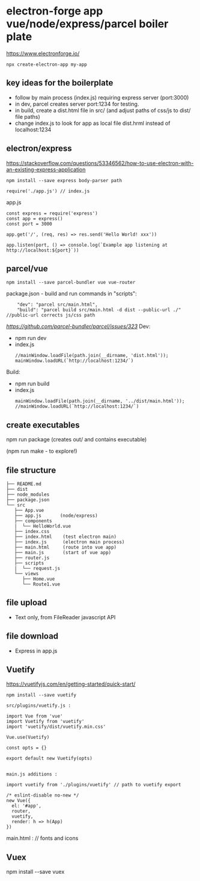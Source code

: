 # electron-forge app vue/node/express/parcel boiler plate
https://www.electronforge.io/

```
npx create-electron-app my-app
```


## key ideas for the boilerplate

- follow by main process (index.js) requiring express server (port:3000)
- in dev, parcel creates server port:1234 for testing.
- in build, create a dist.html file in src/ (and adjust paths of css/js to dist/ file paths)
- change index.js to look for app as local file dist.hrml instead of localhost:1234




## electron/express

https://stackoverflow.com/questions/53346562/how-to-use-electron-with-an-existing-express-application

```
npm install --save express body-parser path

require('./app.js') // index.js         
```

app.js
```
const express = require('express')
const app = express()
const port = 3000

app.get('/', (req, res) => res.send('Hello World! xxx'))

app.listen(port, () => console.log(`Example app listening at http://localhost:${port}`))
```


## parcel/vue

```
npm install --save parcel-bundler vue vue-router
```


package.json - build and run commands in "scripts":
```
    "dev": "parcel src/main.html",
    "build": "parcel build src/main.html -d dist --public-url ./"   //public-url corrects js/css path
```
*https://github.com/parcel-bundler/parcel/issues/323*
Dev:
- npm run dev
- index.js  
    ```
    //mainWindow.loadFile(path.join(__dirname, 'dist.html'));
    mainWindow.loadURL(`http://localhost:1234/`)
    ```

Build:
- npm run build
- index.js
    ```
    mainWindow.loadFile(path.join(__dirname, '../dist/main.html'));
    //mainWindow.loadURL(`http://localhost:1234/`)
    ```

## create executables

npm run package (creates out/ and contains executable)

(npm run make - to explore!)

## file structure

```
├── README.md
├── dist
├── node_modules
├── package.json
└── src
   ├── App.vue
   ├── app.js       (node/express)
   ├── components
   |  └── HelloWorld.vue
   ├── index.css
   ├── index.html    (test electron main)
   ├── index.js      (electron main process)
   ├── main.html     (route into vue app)
   ├── main.js       (start of vue app)
   ├── router.js
   ├── scripts
   |  └── request.js
   └── views
      ├── Home.vue
      └── Route1.vue
```

## file upload

- Text only, from FileReader javascript API

## file download 

- Express in app.js

## Vuetify

https://vuetifyjs.com/en/getting-started/quick-start/

```
npm install --save vuetify

src/plugins/vuetify.js :

import Vue from 'vue'
import Vuetify from 'vuetify'
import 'vuetify/dist/vuetify.min.css'

Vue.use(Vuetify)

const opts = {}

export default new Vuetify(opts)


main.js additions :

import vuetify from './plugins/vuetify' // path to vuetify export

/* eslint-disable no-new */
new Vue({
  el: '#app',
  router,
  vuetify,
  render: h => h(App)
})
```

main.html <head> :      // fonts and icons

<link href="https://fonts.googleapis.com/css?family=Roboto:100,300,400,500,700,900" rel="stylesheet">




<link href="https://cdn.jsdelivr.net/npm/@mdi/font@5.x/css/materialdesignicons.min.css" rel="stylesheet">

## Vuex

npm install --save vuex

